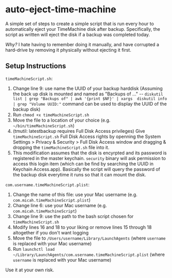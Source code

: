 # auto-eject-time-machine
A simple set of steps to create a simple script that is run every hour to automatically eject your TimeMachine disk after backup. Specifically, the script as written will eject the disk if a backup was completed today.

*Why?* I hate having to remember doing it manually, and have corrupted a hard-drive by removing it physically without ejecting it first.

## Setup Instructions

`timeMachineScript.sh`:
1. Change line 9: use name the UUID of your backup harddisk (Assuming the back up disk is mounted and named as "Backups of ..." -- `diskutil list | grep "Backups of" | awk '{print $NF}' | xargs  diskutil info | grep "Volume UUID:"` command can be used to display the UUID of the backup disk)
2. Run `chmod +x timeMachineScript.sh`
3. Move the file to a location of your choice (e.g. `~/bin/timeMachineScript.sh`)
4. (tmutil: latestbackup requires Full Disk Access privileges) Give `timeMachineScript.sh` Full Disk Access rights by openning the System Settings > Privacy & Security > Full Disk Access window and dragging & dropping the `timeMachineScript.sh` file into it.
5. This modification assumes that the disk is encyrpted and its password is registered in the master keychain. `security` binary will ask permission to access this login item (which can be find by searching the UUID in Keychain Access.app). Basically the script will query the password of the backup disk everytime it runs so that it can mount the disk.

`com.username.timeMachineScript.plist`:
1. Change the name of this file: use your Mac username (e.g. `com.micah.timeMachineScript.plist`)
2. Change line 6: use your Mac username (e.g. `com.micah.timeMachineScript`)
3. Change line 9: use the path to the bash script chosen for `timeMachineScript.sh`
4. Modify lines 16 and 18 to your liking or remove lines 15 through 18 altogether if you don't want logging
5. Move the file to `/Users/username/Library/LaunchAgents` (where `username` is replaced with your Mac username)
6. Run `launchctl load ~/Library/LaunchAgents/com.username.timeMachineScript.plist` (where `username` is replaced with your Mac username)

Use it at your own risk.

